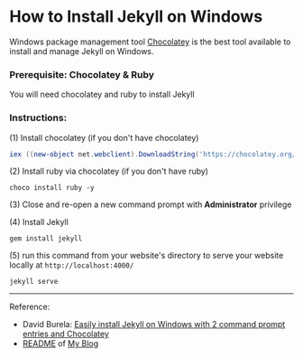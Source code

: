 # How to Install Jekyll on Windows

Windows package management tool [Chocolatey](https://chocolatey.org/) is the best tool available to install and manage Jekyll on Windows.

### Prerequisite: Chocolatey & Ruby
You will need chocolatey and ruby to install Jekyll

### Instructions:

(1) Install chocolatey (if you don't have chocolatey)
```PowerShell
iex ((new-object net.webclient).DownloadString('https://chocolatey.org/install.ps1'))
```
(2) Install ruby via chocolatey (if you don't have ruby)
```
choco install ruby -y
```
(3) Close and re-open a new command prompt with **Administrator** privilege

(4) Install Jekyll
```
gem install jekyll
```

(5) run this command from your website's directory to serve your website locally at `http://localhost:4000/`
```
jekyll serve
```

---
Reference:
- David Burela: [Easily install Jekyll on Windows with 2 command prompt entries and Chocolatey](https://davidburela.wordpress.com/2015/11/28/easily-install-jekyll-on-windows-with-3-command-prompt-entries-and-chocolatey/)
- [README](https://github.com/dhei/dhei.github.io/blob/master/README.md) of [My Blog](http://diheiblog.com) 
